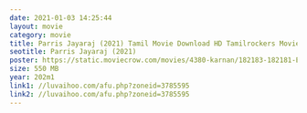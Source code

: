 ```yaml
---
date: 2021-01-03 14:25:44
layout: movie
category: movie
title: Parris Jayaraj (2021) Tamil Movie Download HD Tamilrockers Moviesda
seotitle: Parris Jayaraj (2021)
poster: https://static.moviecrow.com/movies/4380-karnan/182183-182181-Ed_wNZMU8AAeDeW-px144.jpg
size: 550 MB
year: 202m1
link1: //luvaihoo.com/afu.php?zoneid=3785595
link2: //luvaihoo.com/afu.php?zoneid=3785595
---
```


